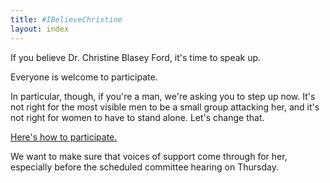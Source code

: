 ```yaml
---
title: #IBelieveChristine
layout: index
---
```


If you believe Dr. Christine Blasey Ford, it's time to speak up.

Everyone is welcome to participate.

In particular, though, if you're a man, we're asking you to step up now.
It's not right for the most visible men to be a small group attacking her,
and it's not right for women to have to stand alone.  Let's change that.

<a class="button" href="howto.html">Here's how to participate.</a>

We want to make sure that voices of support come through for her,
especially before the scheduled committee hearing on Thursday.
